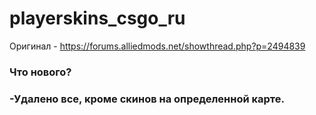 # playerskins_csgo_ru

Оригинал - https://forums.alliedmods.net/showthread.php?p=2494839

<h3>Что нового?<h3>
  -Удалено все, кроме скинов на определенной карте.
